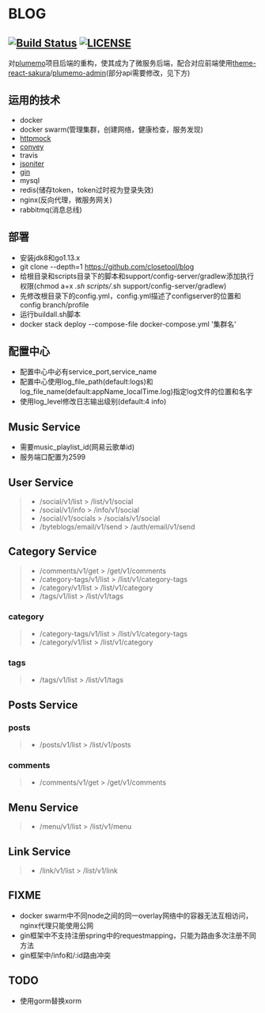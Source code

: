 # BLOG

[![Build Status](https://www.travis-ci.org/closetool/blog.svg?branch=master)](https://www.travis-ci.org/closetool/blog) [![LICENSE](https://img.shields.io/github/license/closetool/blog)](https://github.com/closetool/blog)
---
对[plumemo](https://github.com/byteblogs168/plumemo)项目后端的重构，使其成为了微服务后端，配合对应前端使用[theme-react-sakura](https://github.com/byteblogs168/theme-react-sakura/)/[plumemo-admin](https://github.com/byteblogs168/plumemo-admin)(部分api需要修改，见下方)

## 运用的技术

* docker
* docker swarm(管理集群，创建网络，健康检查，服务发现)
* [httpmock](https://github.com/jarcoal/httpmock)
* [convey](https://github.com/smartystreets/goconvey)
* travis
* [jsoniter](https://github.com/json-iterator/go)
* [gin](https://github.com/gin-gonic/gin)
* mysql
* redis(储存token，token过时视为登录失效)
* nginx(反向代理，微服务网关)
* rabbitmq(消息总线)

## 部署

* 安装jdk8和go1.13.x
* git clone --depth=1 https://github.com/closetool/blog
* 给根目录和scripts目录下的脚本和support/config-server/gradlew添加执行权限(chmod a+x *.sh scripts/*.sh support/config-server/gradlew)
* 先修改根目录下的config.yml，config.yml描述了configserver的位置和config branch/profile
* 运行buildall.sh脚本
* docker stack deploy --compose-file docker-compose.yml '集群名' 

## 配置中心

* 配置中心中必有service_port,service_name
* 配置中心使用log_file_path(default:logs)和log_file_name(default:appName_localTime.log)指定log文件的位置和名字
* 使用log_level修改日志输出级别(default:4 info)

## Music Service
* 需要music_playlist_id(网易云歌单id)
* 服务端口配置为2599

## User Service
> * /social/v1/list \> /list/v1/social</br> 
> * /social/v1/info \> /info/v1/social</br>
> * /social/v1/socials \> /socials/v1/social
> * /byteblogs/email/v1/send \> /auth/email/v1/send

## Category Service
> * /comments/v1/get \> /get/v1/comments
> * /category-tags/v1/list \> /list/v1/category-tags
> * /category/v1/list \> /list/v1/category
> * /tags/v1/list \> /list/v1/tags

### category
> * /category-tags/v1/list \> /list/v1/category-tags</br>
> * /category/v1/list \> /list/v1/category
### tags
> * /tags/v1/list \> /list/v1/tags

## Posts Service
### posts
> * /posts/v1/list \> /list/v1/posts

### comments
> * /comments/v1/get \> /get/v1/comments

## Menu Service
> * /menu/v1/list \> /list/v1/menu

## Link Service
> * /link/v1/list \> /list/v1/link

## FIXME
* docker swarm中不同node之间的同一overlay网络中的容器无法互相访问，nginx代理只能使用公网
* gin框架中不支持注册spring中的requestmapping，只能为路由多次注册不同方法
* gin框架中/info和/:id路由冲突

## TODO
* 使用gorm替换xorm